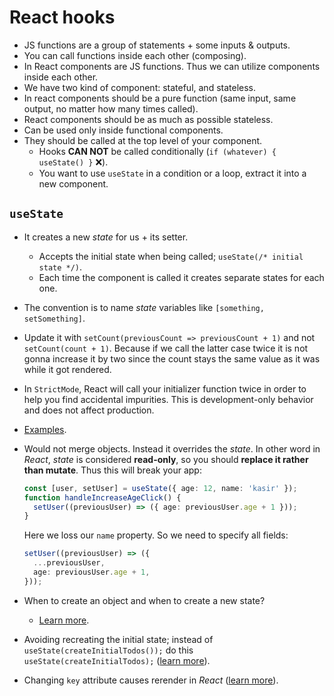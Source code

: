 # React hooks

- JS functions are a group of statements + some inputs & outputs.
- You can call functions inside each other (composing).
- In React components are JS functions. Thus we can utilize components inside each other.
- We have two kind of component: stateful, and stateless.
- In react components should be a pure function (same input, same output, no matter how many times called).
- React components should be as much as possible stateless.
- Can be used only inside functional components.
- They should be called at the top level of your component.
  - Hooks **CAN NOT** be called conditionally (`if (whatever) { useState() }` :x:).
  - You want to use `useState` in a condition or a loop, extract it into a new component.

## `useState`

- It creates a new _state_ for us + its setter.
  - Accepts the initial state when being called; `useState(/* initial state */)`.
  - Each time the component is called it creates separate states for each one.
- The convention is to name _state_ variables like `[something, setSomething]`.
- Update it with `setCount(previousCount => previousCount + 1)` and not `setCount(count + 1)`. Because if we call the latter case twice it is not gonna increase it by two since the count stays the same value as it was while it got rendered.
- In `StrictMode`, React will call your initializer function twice in order to help you find accidental impurities. This is development-only behavior and does not affect production.
- [Examples](https://react.dev/reference/react/useState#examples-basic).
- Would not merge objects. Instead it overrides the _state_. In other word in _React_, _state_ is considered **read-only**, so you should **replace it rather than mutate**. Thus this will break your app:

  ```ts
  const [user, setUser] = useState({ age: 12, name: 'kasir' });
  function handleIncreaseAgeClick() {
    setUser((previousUser) => ({ age: previousUser.age + 1 }));
  }
  ```

  Here we loss our `name` property. So we need to specify all fields:

  ```ts
  setUser((previousUser) => ({
    ...previousUser,
    age: previousUser.age + 1,
  }));
  ```

- When to create an object and when to create a new state?
  - [Learn more](https://react.dev/learn/managing-state).
- Avoiding recreating the initial state; instead of `useState(createInitialTodos());` do this `useState(createInitialTodos);` ([learn more](https://react.dev/reference/react/useState#avoiding-recreating-the-initial-state)).
- Changing `key` attribute causes rerender in _React_ ([learn more](https://react.dev/reference/react/useState#resetting-state-with-a-key)).
